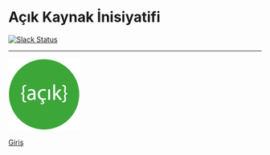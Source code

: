 # Açık Kaynak İnisiyatifi

[![Slack Status](http://acikkaynak.info/slackin/badge.svg)](http://acikkaynak.info/slackin/)

---

![Açık Kaynak İnisiyatifi](./Media/acikkaynak-logo-142px.png)

[Giriş](Icerik/)
